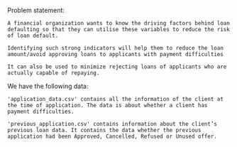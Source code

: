 

Problem statement:

    A financial organization wants to know the driving factors behind loan defaulting so that they can utilise these variables to reduce the risk of loan default.

    Identifying such strong indicators will help them to reduce the loan amount/avoid approving loans to applicants with payment difficulties

    It can also be used to minimize rejecting loans of applicants who are actually capable of repaying.

   

We have the following data:

    'application_data.csv' contains all the information of the client at the time of application. The data is about whether a client has payment difficulties.

    'previous_application.csv' contains information about the client’s previous loan data. It contains the data whether the previous application had been Approved, Cancelled, Refused or Unused offer.

